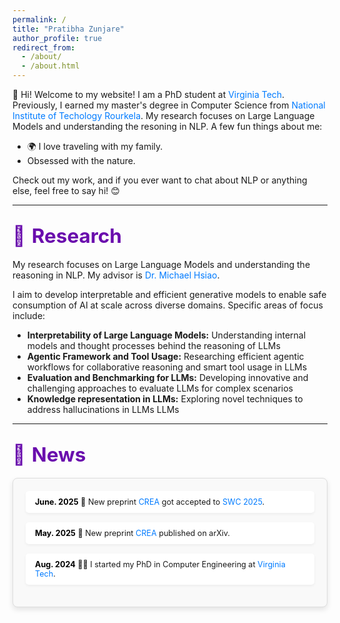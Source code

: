 ```yaml
---
permalink: /
title: "Pratibha Zunjare"
author_profile: true
redirect_from: 
  - /about/
  - /about.html
---
```


👋 Hi! Welcome to my website! I am a PhD student at <a href="https://www.vt.edu/" target="_blank" style="color: #007bff; text-decoration: none;">Virginia Tech</a>. Previously, I earned my master's degree in Computer Science from <a href="https://www.nitrkl.ac.in" target="_blank" style="color: #007bff; text-decoration: none;">National Institute of Techology Rourkela</a>. My research focuses on Large Language Models and understanding the resoning in NLP. 
A few fun things about me:
- 🌍 I love traveling with my family.
-  Obsessed with the nature.

Check out my work, and if you ever want to chat about NLP or anything else, feel free to say hi! 😊

---



## <span style="color: #6a0dad; font-size: 1.5em; display: flex; align-items: center;"><span style="margin-right: 10px;">🔬</span> Research</span>

My research focuses on Large Language Models and understanding the reasoning in NLP. My advisor is <a href="https://ece.vt.edu/people/profile/hsiao.html" target="_blank" style="color: #007bff; text-decoration: none;">Dr. Michael Hsiao</a>. 

I aim to develop interpretable and efficient generative models to enable safe consumption of AI at scale across diverse domains. Specific areas of focus include:

- **Interpretability of Large Language Models:** Understanding internal models and thought processes behind the reasoning of LLMs
- **Agentic Framework and Tool Usage:** Researching efficient agentic workflows for collaborative reasoning and smart tool usage in LLMs
- **Evaluation and Benchmarking for LLMs:** Developing innovative and challenging approaches to evaluate LLMs for complex scenarios
- **Knowledge representation in LLMs:** Exploring novel techniques to address hallucinations in LLMs LLMs


---

## <span style="color: #6a0dad; font-size: 1.5em; display: flex; align-items: center;"><span style="margin-right: 10px;">📰</span> News</span>

<div style="border: 1px solid #ddd; border-radius: 8px; padding: 20px; background: #f9f9f9; box-shadow: 0 4px 8px rgba(0, 0, 0, 0.1); max-height: 400px; overflow-y: auto; font-size: 0.9em;">
  <ul style="list-style: none; padding: 0; margin: 0;">
    <li style="margin-bottom: 15px; padding: 10px 15px; border-radius: 5px; background: #ffffff; box-shadow: 0 2px 4px rgba(0, 0, 0, 0.05);"><strong style="color: #000000;">June. 2025</strong> 📄 New preprint <a href="https://arxiv.org/pdf/2506.11681" target="_blank" style="color: #007bff; text-decoration: none;">CREA</a> got accepted to <a href="https://ieee-swc-2025.github.io/workshops/sega/" target="_blank" style="color: #007bff; text-decoration: none;">SWC 2025</a>.</li>
    <li style="margin-bottom: 15px; padding: 10px 15px; border-radius: 5px; background: #ffffff; box-shadow: 0 2px 4px rgba(0, 0, 0, 0.05);"><strong style="color: #000000;">May. 2025</strong> 📄 New preprint <a href="https://arxiv.org/pdf/2506.01062" target="_blank" style="color: #007bff; text-decoration: none;">CREA</a> published on arXiv.</li>
      <li style="margin-bottom: 15px; padding: 10px 15px; border-radius: 5px; background: #ffffff; box-shadow: 0 2px 4px rgba(0, 0, 0, 0.05);"><strong style="color: #000000;">Aug. 2024</strong> 🧑‍🎓 I started my PhD in Computer Engineering at <a href="https://www.vt.edu/" target="_blank" style="color: #007bff; text-decoration: none;">Virginia Tech</a>.</li>

  </ul>
</div>
